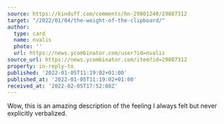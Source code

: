 ```yaml
---
source: https://kinduff.com/comments/hn-29801240/29807312
target: "/2022/01/04/the-weight-of-the-clipboard/"
author:
  type: card
  name: nvalis
  photo: ''
  url: https://news.ycombinator.com/user?id=nvalis
source_url: https://news.ycombinator.com/item?id=29807312
property: in-reply-to
published: '2022-01-05T11:19:02+01:00'
published_at: '2022-01-05T11:19:02+01:00'
received_at: '2022-02-05T17:52:08Z'
---
```


Wow, this is an amazing description of the feeling I always felt but never explicitly verbalized.